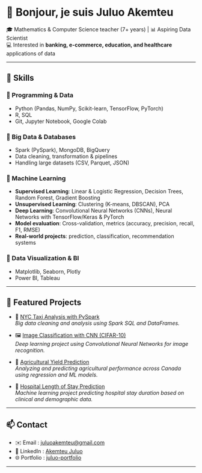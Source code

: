 # 👋 Bonjour, je suis Juluo Akemteu  

🎓 Mathematics & Computer Science teacher (7+ years) | 📊 Aspiring Data Scientist  
💻 Interested in **banking, e-commerce, education, and healthcare** applications of data  

---

## 🚀 Skills  

### 🔹 Programming & Data  
- Python (Pandas, NumPy, Scikit-learn, TensorFlow, PyTorch)  
- R, SQL  
- Git, Jupyter Notebook, Google Colab  

### 🔹 Big Data & Databases  
- Spark (PySpark), MongoDB, BigQuery  
- Data cleaning, transformation & pipelines  
- Handling large datasets (CSV, Parquet, JSON)  

### 🔹 Machine Learning  
- **Supervised Learning**: Linear & Logistic Regression, Decision Trees, Random Forest, Gradient Boosting  
- **Unsupervised Learning**: Clustering (K-means, DBSCAN), PCA  
- **Deep Learning**: Convolutional Neural Networks (CNNs), Neural Networks with TensorFlow/Keras & PyTorch  
- **Model evaluation**: Cross-validation, metrics (accuracy, precision, recall, F1, RMSE)  
- **Real-world projects**: prediction, classification, recommendation systems  

### 🔹 Data Visualization & BI  
- Matplotlib, Seaborn, Plotly  
- Power BI, Tableau  

---

## 📂 Featured Projects  

- 🚖 [NYC Taxi Analysis with PySpark](../taxi-analysis)  
  *Big data cleaning and analysis using Spark SQL and DataFrames.*  

- 🖼️ [Image Classification with CNN (CIFAR-10)](./cifar10-image-classification)  
  *Deep learning project using Convolutional Neural Networks for image recognition.*  

- 🌱 [Agricultural Yield Prediction](/juluo1988/Agricultural_Yield_Project)  
  *Analyzing and predicting agricultural performance across Canada using regression and ML models.*  

- 🏥 [Hospital Length of Stay Prediction](./hospital-los)  
  *Machine learning project predicting hospital stay duration based on clinical and demographic data.*  

---

## 📫 Contact  
- ✉️ Email : [juluoakemteu@gmail.com](mailto:juluoakemteu@gmail.com)  
- 🔗 LinkedIn : [Akemteu Juluo](https://www.linkedin.com/in/akemteu-juluo/)  
- 🌐 Portfolio : [juluo-portfolio](https://github.com/juluo1988/JuluoAkemteu/tree/main)

---
